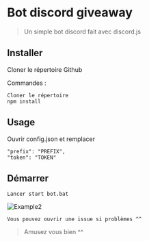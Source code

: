 # Bot discord giveaway
> Un simple bot discord fait avec discord.js


## Installer

Cloner le répertoire Github

Commandes :
```
Cloner le répertoire
npm install
```

## Usage

Ouvrir config.json et remplacer

```
"prefix": "PREFIX",
"token": "TOKEN"
```

## Démarrer

`Lancer start bot.bat`

![Example2](https://i.imgur.com/Yeu5CXZ.gif)

```
Vous pouvez ouvrir une issue si problèmes ^^
```
> Amusez vous bien ^^


